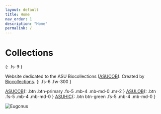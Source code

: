 ```yaml
---
layout: default
title: Home
nav_order: 1
description: "Home"
permalink: /
---
```


# Collections
{: .fs-9 }

Website dedicated to the ASU Biocollections ([ASUCOB](https://serv.biokic.asu.edu/ecdysis/collections/misc/collprofiles.php?collid=2)). Created by [Biocollections](https://serv.biokic.asu.edu/ecdysis/collections/misc/collprofiles.php?collid=2). 
{: .fs-6 .fw-300 }

[ASUCOB](https://anthribidae.github.io/anthribidae/anthribidae/){: .btn .btn-primary .fs-5 .mb-4 .mb-md-0 .mr-2 } [ASULOB](https://anthribidae.github.io/anthribidae/gallery/){: .btn .fs-5 .mb-4 .mb-md-0 } 
[ASUHIC](https://serv.biokic.asu.edu/ecdysis/collections/list.php?db=2%2C1&taxa=Anthribidae&usethes=1&taxontype=4){: .btn btn-green .fs-5 .mb-4 .mb-md-0 } 


<img src="https://serv.biokic.asu.edu/imglib/ecdysis/ASU_ASUHIC/ASUHIC0101/ASUHIC0101034_habitus_dorsal_1596058698.jpg" alt="Eugonus">




